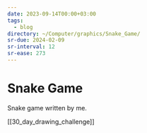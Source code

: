 ```yaml
---
date: 2023-09-14T00:00+03:00
tags:
  - blog
directory: ~/Computer/graphics/Snake_Game/
sr-due: 2024-02-09
sr-interval: 12
sr-ease: 273
---
```


# Snake Game

Snake game written by me.


[[30_day_drawing_challenge]]
